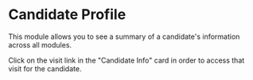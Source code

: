 # Candidate Profile

This module allows you to see a summary of a candidate's information
across all modules. 

Click on the visit link in the "Candidate Info" card in order to access
that visit for the candidate.
